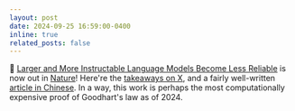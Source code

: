 ```yaml
---
layout: post
date: 2024-09-25 16:59:00-0400
inline: true
related_posts: false
---
```


📜 [Larger and More Instructable Language Models Become Less Reliable](https://www.nature.com/articles/s41586-024-07930-y) is now out in [Nature](https://www.nature.com)! Here're the [takeaways on X](https://x.com/lexin_zhou/status/1838961179936293098), and a fairly well-written [article in Chinese](https://mp.weixin.qq.com/s/VCvkSUdKT7ZgBaeLWKVoTg). In a way, this work is perhaps the most computationally expensive proof of Goodhart's law as of 2024.

